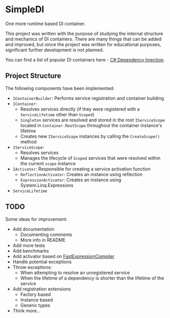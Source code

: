 # SimpleDI

One more runtime based DI container.

This project was written with the purpose of studying the internal structure and mechanics of DI containers.
There are many things that can be added and improved, but since the project was written for educational purposes,
significant further development is not planned.

You can find a list of popular DI containers here -
[C# Dependency Injection](https://github.com/vtomskih/csharp-dependency-injection).

## Project Structure

The following components have been implemented:

- `IContainerBuilder`: Performs service registration and container building
- `IContainer`:
  - Resolves services directly (if they were registered with a `ServiceLifetime` other than `Scoped`)
  - `Singleton` services are resolved and stored in the root `IServiceScope` located in `Container.RootScope`
    throughout the container instance's lifetime
  - Creates new `IServiceScope` instances by calling the `CreateScope()` method
- `IServiceScope`:
  - Resolves services
  - Manages the lifecycle of `Scoped` services that were resolved within the current `scope` instance
- `IActivator`: Responsible for creating a service activation function
  - `ReflectionActivator`: Creates an instance using reflection
  - `ExpressionActivator`: Creates an instance using System.Linq.Expressions
- `ServiceLifetime`

## TODO

Some ideas for improvement:

- Add documentation
  - Documenting comments
  - More info in README
- Add more tests
- Add benchmarks
- Add activator based on [FastExpressionCompiler](https://github.com/dadhi/FastExpressionCompiler)
- Handle potential exceptions
- Throw exceptions:
  - When attempting to resolve an unregistered service
  - When the lifetime of a dependency is shorter than the lifetime of the service
- Add registration extensions
  - Factory based
  - Instance based
  - Generic types
- Think more...
